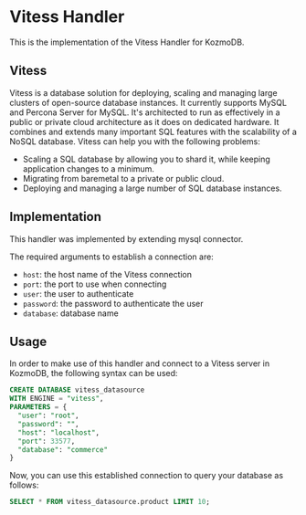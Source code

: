 # Vitess Handler

This is the implementation of the Vitess Handler for KozmoDB.

## Vitess
Vitess is a database solution for deploying, scaling and managing large clusters of open-source database instances. It currently supports MySQL and Percona Server for MySQL. It's architected to run as effectively in a public or private cloud architecture as it does on dedicated hardware. It combines and extends many important SQL features with the scalability of a NoSQL database. Vitess can help you with the following problems:

  *  Scaling a SQL database by allowing you to shard it, while keeping application changes to a minimum.
  * Migrating from baremetal to a private or public cloud.
  * Deploying and managing a large number of SQL database instances.

## Implementation

This handler was implemented by extending mysql connector.

The required arguments to establish a connection are:

* `host`: the host name of the Vitess connection 
* `port`: the port to use when connecting 
* `user`: the user to authenticate 
* `password`: the password to authenticate the user
* `database`: database name

## Usage

In order to make use of this handler and connect to a Vitess server in KozmoDB, the following syntax can be used:

```sql
CREATE DATABASE vitess_datasource
WITH ENGINE = "vitess",
PARAMETERS = { 
  "user": "root",
  "password": "",
  "host": "localhost",
  "port": 33577,
  "database": "commerce"
}
```

Now, you can use this established connection to query your database as follows:

```sql
SELECT * FROM vitess_datasource.product LIMIT 10;
```